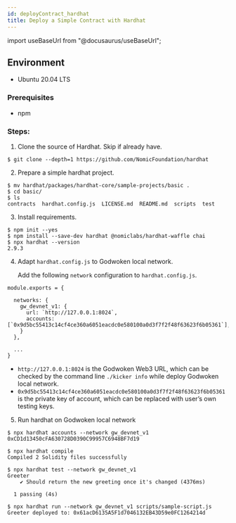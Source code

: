 ```yaml
---
id: deployContract_hardhat
title: Deploy a Simple Contract with Hardhat
---
```

import useBaseUrl from "@docusaurus/useBaseUrl";



## Environment

- Ubuntu 20.04 LTS

### Prerequisites

- npm

### Steps:

1. Clone the source of Hardhat.  Skip if already have. 

```
$ git clone --depth=1 https://github.com/NomicFoundation/hardhat
```

2. Prepare a simple hardhat project.

```
$ mv hardhat/packages/hardhat-core/sample-projects/basic .
$ cd basic/
$ ls
contracts  hardhat.config.js  LICENSE.md  README.md  scripts  test
```

3. Install requirements.

```
$ npm init --yes
$ npm install --save-dev hardhat @nomiclabs/hardhat-waffle chai
$ npx hardhat --version
2.9.3
```

4. Adapt `hardhat.config.js` to Godwoken local network.
    
    Add the following `network` configuration to `hardhat.config.js`.
    

```
module.exports = {

  networks: {
    gw_devnet_v1: {
      url: `http://127.0.0.1:8024`,
      accounts: [`0x9d5bc55413c14cf4ce360a6051eacdc0e580100a0d3f7f2f48f63623f6b05361`],
    }
  },

  ...
}
```

- `http://127.0.0.1:8024` is the Godwoken Web3 URL, which can be checked by the command line `./kicker info`  while deploy Godwoken local network.
- `0x9d5bc55413c14cf4ce360a6051eacdc0e580100a0d3f7f2f48f63623f6b05361` is the private key of account, which can be replaced with user’s own testing keys.
5. Run hardhat on Godwoken local network 

```
$ npx hardhat accounts --network gw_devnet_v1
0xCD1d13450cFA630728D0390C99957C6948BF7d19

$ npx hardhat compile
Compiled 2 Solidity files successfully

$ npx hardhat test --network gw_devnet_v1
Greeter
    ✔ Should return the new greeting once it's changed (4376ms)

  1 passing (4s)

$ npx hardhat run --network gw_devnet_v1 scripts/sample-script.js
Greeter deployed to: 0x61acD6135A5F1d7046132EB43D59e0FC1264214d
```